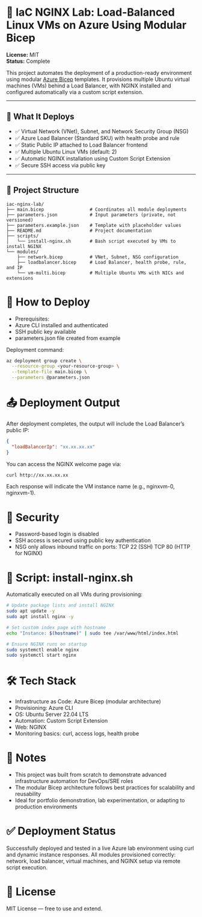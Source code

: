 # 🧱 IaC NGINX Lab: Load-Balanced Linux VMs on Azure Using Modular Bicep

**License:** MIT  
**Status:** Complete

This project automates the deployment of a production-ready environment using modular [Azure Bicep](https://learn.microsoft.com/en-us/azure/azure-resource-manager/bicep/overview) templates. It provisions multiple Ubuntu virtual machines (VMs) behind a Load Balancer, with NGINX installed and configured automatically via a custom script extension.

---

## 🚀 What It Deploys

- ✅ Virtual Network (VNet), Subnet, and Network Security Group (NSG)
- ✅ Azure Load Balancer (Standard SKU) with health probe and rule
- ✅ Static Public IP attached to Load Balancer frontend
- ✅ Multiple Ubuntu Linux VMs (default: 2)
- ✅ Automatic NGINX installation using Custom Script Extension
- ✅ Secure SSH access via public key

---

## 📁 Project Structure

```plaintext
iac-nginx-lab/
├── main.bicep                 # Coordinates all module deployments
├── parameters.json            # Input parameters (private, not versioned)
├── parameters.example.json    # Template with placeholder values
├── README.md                  # Project documentation
├── scripts/
│   └── install-nginx.sh       # Bash script executed by VMs to install NGINX
└── modules/
    ├── network.bicep          # VNet, Subnet, NSG configuration
    ├── loadbalancer.bicep     # Load Balancer, health probe, rule, and IP
    └── vm-multi.bicep         # Multiple Ubuntu VMs with NICs and extensions
```

# 🧪 How to Deploy

* Prerequisites:
* Azure CLI installed and authenticated
* SSH public key available
* parameters.json file created from example

Deployment command:
```bash
az deployment group create \
  --resource-group <your-resource-group> \
  --template-file main.bicep \
  --parameters @parameters.json
```
# 📤 Deployment Output

After deployment completes, the output will include the Load Balancer’s public IP:
```json
{
  "loadBalancerIp": "xx.xx.xx.xx"
}
```
You can access the NGINX welcome page via:
```bash
curl http://xx.xx.xx.xx
```
Each response will indicate the VM instance name (e.g., nginxvm-0, nginxvm-1).

# 🔐 Security

* Password-based login is disabled
* SSH access is secured using public key authentication
* NSG only allows inbound traffic on ports:
    TCP 22 (SSH)
    TCP 80 (HTTP for NGINX)

# 🧰 Script: install-nginx.sh

Automatically executed on all VMs during provisioning:
```bash
# Update package lists and install NGINX
sudo apt update -y
sudo apt install nginx -y

# Set custom index page with hostname
echo "Instance: $(hostname)" | sudo tee /var/www/html/index.html

# Ensure NGINX runs on startup
sudo systemctl enable nginx
sudo systemctl start nginx
```
# 🛠️ Tech Stack

* Infrastructure as Code: Azure Bicep (modular architecture)
* Provisioning: Azure CLI
* OS: Ubuntu Server 22.04 LTS
* Automation: Custom Script Extension
* Web: NGINX
* Monitoring basics: curl, access logs, health probe

# 📎 Notes
* This project was built from scratch to demonstrate advanced infrastructure automation for DevOps/SRE roles
* The modular Bicep architecture follows best practices for scalability and reusability
* Ideal for portfolio demonstration, lab experimentation, or adapting to production environments

# ✅ Deployment Status
  Successfully deployed and tested in a live Azure lab environment using curl and dynamic instance responses. All modules provisioned correctly: network, load balancer, virtual machines, and NGINX setup via remote script execution.

# 📜 License

MIT License — free to use and extend.